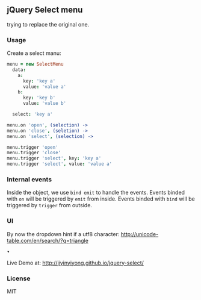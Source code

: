 
jQuery Select menu
------

trying to replace the original one.

### Usage

Create a select manu:

```coffee
menu = new SelectMenu
  data:
    a:
      key: 'key a'
      value: 'value a'
    b:
      key: 'key b'
      value: 'value b'

  select: 'key a'

menu.on 'open', (selection) ->
menu.on 'close', (seletion) ->
menu.on 'select', (selection) ->

menu.trigger 'open'
menu.trigger 'close'
menu.trigger 'select', key: 'key a'
menu.trigger 'select', value: 'value a'
```

### Internal events

Inside the object, we use `bind emit` to handle the events.
Events binded with `on` will be triggered by `emit` from inside.
Events binded with `bind` will be triggered by `trigger` from outside.

### UI

By now the dropdown hint if a utf8 character:
http://unicode-table.com/en/search/?q=triangle

```
▾
```

Live Demo at: http://jiyinyiyong.github.io/jquery-select/

### License

MIT